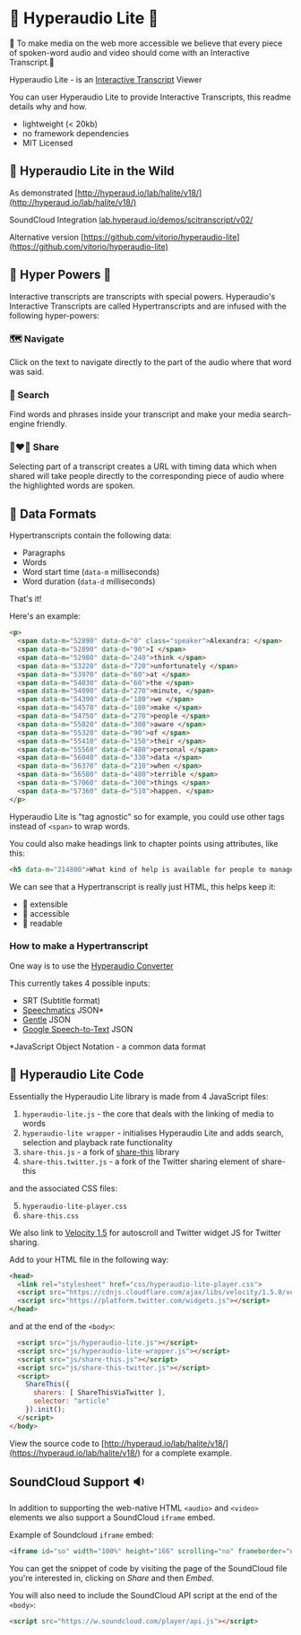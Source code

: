 # :butterfly: Hyperaudio Lite :butterfly:

:high_brightness: To make media on the web more accessible we believe that every piece of spoken-word audio and video should come with an Interactive Transcript.:high_brightness:

Hyperaudio Lite - is an [Interactive Transcript](https://en.wikipedia.org/wiki/Interactive_transcripts) Viewer 

You can user Hyperaudio Lite to provide Interactive Transcripts, this readme details why and how.

* lightweight (< 20kb)
* no framework dependencies
* MIT Licensed

## :tiger: Hyperaudio Lite in the Wild

As demonstrated [http://hyperaud.io/lab/halite/v18/](http://hyperaud.io/lab/halite/v18/)

SoundCloud Integration [lab.hyperaud.io/demos/scitranscript/v02/](lab.hyperaud.io/demos/scitranscript/v02/)

Alternative version [https://github.com/vitorio/hyperaudio-lite](https://github.com/vitorio/hyperaudio-lite)

## :star2: Hyper Powers :star2:

Interactive transcripts are transcripts with special powers. Hyperaudio's Interactive Transcripts are called Hypertranscripts and are infused with the following hyper-powers:

### :world_map: Navigate
Click on the text to navigate directly to the part of the audio where that word was said.
### :mag_right: Search
Find words and phrases inside your transcript and make your media search-engine friendly.
### :couple_with_heart_woman_woman: Share
Selecting part of a transcript creates a URL with timing data which when shared will take people directly to the corresponding piece of audio where the highlighted words are spoken.


## :vhs: Data Formats

Hypertranscripts contain the following data:
* Paragraphs
* Words
* Word start time (`data-m` milliseconds)
* Word duration (`data-d` milliseconds)

That's it!

Here's an example:

```html
<p>
  <span data-m="52890" data-d="0" class="speaker">Alexandra: </span>
  <span data-m="52890" data-d="90">I </span>
  <span data-m="52980" data-d="240">think </span>
  <span data-m="53220" data-d="720">unfortunately </span>
  <span data-m="53970" data-d="60">at </span>
  <span data-m="54030" data-d="60">the </span>
  <span data-m="54090" data-d="270">minute, </span>
  <span data-m="54390" data-d="180">we </span>
  <span data-m="54570" data-d="180">make </span>
  <span data-m="54750" data-d="270">people </span>
  <span data-m="55020" data-d="300">aware </span>
  <span data-m="55320" data-d="90">of </span>
  <span data-m="55410" data-d="150">their </span>
  <span data-m="55560" data-d="480">personal </span>
  <span data-m="56040" data-d="330">data </span>
  <span data-m="56370" data-d="210">when </span>
  <span data-m="56580" data-d="480">terrible </span>
  <span data-m="57060" data-d="300">things </span>
  <span data-m="57360" data-d="510">happen. </span>
</p>
```

Hyperaudio Lite is "tag agnostic" so for example, you could use other tags instead of `<span>` to wrap words.

You could also make headings link to chapter points using attributes, like this:

```html
<h5 data-m="214800">What kind of help is available for people to manage their own data?</h5>
```

We can see that a Hypertranscript is really just HTML, this helps keep it:

* :clap: extensible 
* :clap: accessible  
* :clap: readable 

### How to make a Hypertranscript

One way is to use the [Hyperaudio Converter](https://hyperaud.io/converter/)

This currently takes 4 possible inputs:

* SRT (Subtitle format)
* [Speechmatics](https://www.speechmatics.com/) JSON*
* [Gentle](https://github.com/lowerquality/gentle) JSON
* [Google Speech-to-Text](https://cloud.google.com/speech-to-text/) JSON

*JavaScript Object Notation - a common data format

## :floppy_disk: Hyperaudio Lite Code

Essentially the Hyperaudio Lite library is made from 4 JavaScript files:

1. `hyperaudio-lite.js` - the core that deals with the linking of media to words
2. `hyperaudio-lite wrapper` - initialises Hyperaudio Lite and adds search, selection and playback rate functionality 
3. `share-this.js` - a fork of [share-this](https://github.com/MaxArt2501/share-this) library 
4. `share-this.twitter.js` - a fork of the Twitter sharing element of share-this

and the associated CSS files:

5. `hyperaudio-lite-player.css`
6. `share-this.css`

We also link to [Velocity 1.5](https://github.com/julianshapiro/velocity) for autoscroll and Twitter widget JS for Twitter sharing.

Add to your HTML file in the following way:

```HTML
<head>
  <link rel="stylesheet" href="css/hyperaudio-lite-player.css">
  <script src="https://cdnjs.cloudflare.com/ajax/libs/velocity/1.5.0/velocity.js"></script>
  <script src="https://platform.twitter.com/widgets.js"></script>
</head>
```
and at the end of the `<body>`:

```html
  <script src="js/hyperaudio-lite.js"></script>
  <script src="js/hyperaudio-lite-wrapper.js"></script>
  <script src="js/share-this.js"></script>
  <script src="js/share-this-twitter.js"></script>
  <script>
    ShareThis({
      sharers: [ ShareThisViaTwitter ],
      selector: "article"
    }).init();
  </script>
</body>
```

View the source code to [http://hyperaud.io/lab/halite/v18/](https://hyperaud.io/lab/halite/v18/) for a complete example.


## SoundCloud Support :sound:

In addition to supporting the web-native HTML `<audio>` and `<video>` elements we also support a SoundCloud `iframe` embed.

Example of Soundcloud `iframe` embed:

```html
<iframe id="so" width="100%" height="166" scrolling="no" frameborder="no" allow="autoplay" src="https://w.soundcloud.com/player/?url=https%3A//api.soundcloud.com/tracks/730479133&color=%23ff5500&auto_play=false&hide_related=false&show_comments=true&show_user=true&show_reposts=false&show_teaser=true"></iframe>
```
You can get the snippet of code by visiting the page of the SoundCloud file you're interested in, clicking on *Share* and then *Embed*.

You will also need to include the SoundCloud API script at the end of the `<body>`:

```html
<script src="https://w.soundcloud.com/player/api.js"></script>
```


